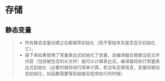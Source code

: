 # 存储
## 静态变量
>- 所有静态变量创建之后都被零初始化（而不管程序员是否显示初始化它）。
>- 接下来如果使用了常量表达式初始化了变量，且编译器仅根据当前文件内容（包括被包含的头文件）就可以计算表达式，编译器将执行常量表达式初始化（必要时候将进行简单计算，若没有足够信息，变量将被动态初始化，如函数需要等到链接且程序执行的时候）